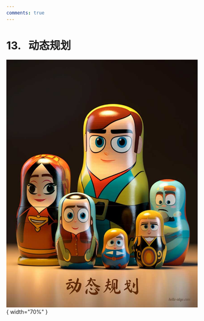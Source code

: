 ```yaml
---
comments: true
---
```


# 13. &nbsp; 动态规划

<div class="center-table" markdown>

![动态规划](../assets/covers/chapter_dynamic_programming.jpg){ width="70%" }

</div>
